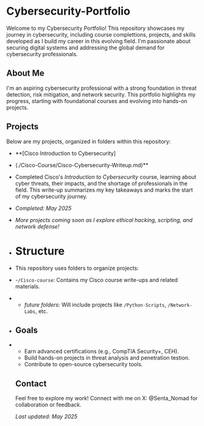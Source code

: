 # Cybersecurity-Portfolio
Welcome to my Cybersecurity Portfolio! This repository showcases my journey in cybersecurity, including course complettions, projects, and skills developed as I build my career
in this evolving field. I'm passionate about securing digital systems and addressing the global demand for cybersecurity professionals.

## About Me
I'm an aspiring cybersecurity professional with a strong foundation in threat detection, risk mitigation, and network security. This portfolio highlights my progress, starting
with foundational courses and evolving into hands-on projects.

## Projects
Below are my projects, organized in folders within this repository: 

- **[Cisco Introduction to Cybersecurity]
- (./Cisco-Course/Cisco-Cybersecurity-Writeup.md)**
- Completed Cisco's *Introduction to Cybersecurity* course, learning about cyber threats, their impacts, and the shortage of professionals in the field. This write-up summarizes my key takeaways and marks the start of my cybersecurity journey.
- *Completed: May 2025*

- *More projects coming soon as I explore ethical hacking, scripting, and network defense!*

- # Structure
- This repository uses folders to organize projects:
- -`/Cisco-course`: Contains my Cisco course write-ups and related materials.
- - *future folders*: Will include projects like `/Python-Scripts`, `/Network-Labs`, etc.

- ## Goals
- - Earn advanced certifications (e.g., CompTIA Security+, CEH).
  - Build hands-on projects in threat analysis and penetration testion.
  - Contribute to open-source cybersecurity tools.
  ## Contact
  Feel free to explore my work! Connect with me on X: @Senta_Nomad for collaboration or feedback.

  *Last updated: May 2025*
